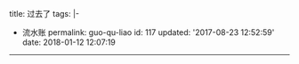 title: 过去了
tags: |-

  - 流水账
permalink: guo-qu-liao
id: 117
updated: '2017-08-23 12:52:59'
date: 2018-01-12 12:07:19
---

<div id="wrap" class="my-map">
		<div id="mapContainer"></div>
	</div>
	<script src="//webapi.amap.com/maps?v=1.3&key=8325164e247e15eea68b59e89200988b"></script>
	<script>
	!function(){
		var infoWindow, map, level = 13,
			center = {lng: 104.771593, lat: 29.334865},
			features = [{type: "Polyline", name: "", desc: "", strokeWeight: 5, strokeColor: "#F0202F", strokeOpacity: 0.86, lnglat: [{lng: 104.777089, lat: 29.325357}, {lng: 104.780779, lat: 29.325282}, {lng: 104.784728, lat: 29.326554}, {lng: 104.788848, lat: 29.326629}, {lng: 104.791337, lat: 29.327826}, {lng: 104.788676, lat: 29.329921}, {lng: 104.788333, lat: 29.332765}, {lng: 104.786015, lat: 29.33703}, {lng: 104.785843, lat: 29.340472}, {lng: 104.782582, lat: 29.346607}, {lng: 104.781895, lat: 29.347205}, {lng: 104.764557, lat: 29.341818}, {lng: 104.762326, lat: 29.338526}, {lng: 104.761725, lat: 29.335159}, {lng: 104.757863, lat: 29.333214}, {lng: 104.755631, lat: 29.333663}, {lng: 104.754146, lat: 29.334022}, {lng: 104.748266, lat: 29.331964}, {lng: 104.75406, lat: 29.328223}, {lng: 104.762514, lat: 29.326839}, {lng: 104.769038, lat: 29.325828}, {lng: 104.773029, lat: 29.326352}, {lng: 104.777191, lat: 29.325305}]}];

		function loadFeatures(){
			for(var feature, data, i = 0, len = features.length, j, jl, path; i < len; i++){
				data = features[i];
				switch(data.type){
					case "Marker":
						feature = new AMap.Marker({ map: map, position: new AMap.LngLat(data.lnglat.lng, data.lnglat.lat),
							zIndex: 3, extData: data, offset: new AMap.Pixel(data.offset.x, data.offset.y), title: data.name,
							content: '<div class="icon icon-' + data.icon + ' icon-'+ data.icon +'-' + data.color +'"></div>' });
						break;
					case "Polyline":
						for(j = 0, jl = data.lnglat.length, path = []; j < jl; j++){
							path.push(new AMap.LngLat(data.lnglat[j].lng, data.lnglat[j].lat));
						}
						feature = new AMap.Polyline({ map: map, path: path, extData: data, zIndex: 2,
							strokeWeight: data.strokeWeight, strokeColor: data.strokeColor, strokeOpacity: data.strokeOpacity });
						break;
					case "Polygon":
						for(j = 0, jl = data.lnglat.length, path = []; j < jl; j++){
							path.push(new AMap.LngLat(data.lnglat[j].lng, data.lnglat[j].lat));
						}
						feature = new AMap.Polygon({ map: map, path: path, extData: data, zIndex: 1,
							strokeWeight: data.strokeWeight, strokeColor: data.strokeColor, strokeOpacity: data.strokeOpacity,
							fillColor: data.fillColor, fillOpacity: data.fillOpacity });
						break;
					default: feature = null;
				}
				if(feature){ AMap.event.addListener(feature, "click", mapFeatureClick); }
			}
		}

		function mapFeatureClick(e){
			if(!infoWindow){ infoWindow = new AMap.InfoWindow({autoMove: true}); }
			var extData = e.target.getExtData();
			infoWindow.setContent("<h5>" + extData.name + "</h5><div>" + extData.desc + "</div>");
			infoWindow.open(map, e.lnglat);
		}

		map = new AMap.Map("mapContainer", {center: new AMap.LngLat(center.lng, center.lat), level: level, keyboardEnable: false, dragEnable: false, doubleClickZoom: false});
		
		loadFeatures();

		map.on('complete', function(){
			map.plugin(["AMap.ToolBar"], function(){
				map.addControl(new AMap.ToolBar);
			});	
		})
		
	}();
	</script>

有些日子没写博客了，这段时间发生了太多事情。感觉所有的事情纠缠在一起就和一个扯不清的毛线球一样，为了理清楚这些琐事感觉整个人都块崩溃了，自己内心也很自责。

我平时是住在公司三楼的，当时我发现起火是实在房间里闻到了烧焦的味道，瞬间就想起自己点的蚊香，当时立马重下楼打算灭火，到办公室的时候发现我坐的地方基本上已经都烧起来了，但是还没烧到门口。当时拿着水盆接了一盆水浇了之后发现一点用也没有，慌慌张张的跑下楼去找人帮忙。

我们办公室原本租借的是一层楼，还好发现火情即时，公司对面我经常去吃宵夜的烧烤摊老板帮我报的火警，消防队即时赶到把货灭了，只烧掉了其中一间房间。损失其实还能接受，但是很多重要的资料比如很重要的税票、和一些供货商的来往票据也都在火灾里灰飞烟灭了，这些东西整理起来很复杂，税票烧毁后得去税务局说明，还得把遗失的发票登报说明，而且还有罚款。我和另外一个同事的电脑也完了，硬盘被烧的不成样，虽然后来去电脑城修电脑的时候说有可能恢复，但是后来还是放弃了。索性是公司的总服务器硬盘没出问题，但是主板似乎出了问题，重新搭建了临时的服务器后返厂维修了，今天打电话询问说明天会有正式的结果出来。如果不维修我打算用之前没出问题的cpu和内存重新买块主板整个服务器了。

![](http://cdn.4zen.top/image/9/76/529a0714fc02dc8bf40d690803aef.jpg)

第二天开始我们就开始清理了整个房间剩下的资料，索性还有一部分东西没有烧毁。整个办公室搬到了临近的一个房间用来临时办公。不过办公室外的过道外被烟子熏得乌黑，看样子是需要重新找人来刷漆处理了。

现在基本上已经弄的差不多了，房间已经整理干净，恢复正常的办公了。

![](http://cdn.4zen.top/image/9/59/e90c2b36aef32b19178c3d25998a6.jpg)

心里感慨蛮多的，也不知道怎么来说，只能说以我为戒把。